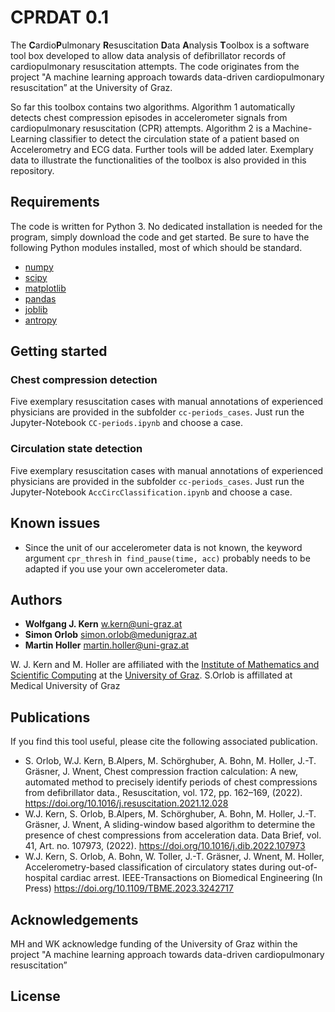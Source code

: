 # CPRDAT 0.1

The **C**ardio**P**ulmonary **R**esuscitation **D**ata **A**nalysis **T**oolbox is a software tool box developed to allow data analysis of defibrillator records of cardiopulmonary resuscitation attempts. The code originates from the project "A machine learning approach towards data-driven cardiopulmonary resuscitation” at the University of Graz.

So far this toolbox contains two algorithms.
Algorithm 1 automatically detects chest compression episodes in accelerometer signals from cardiopulmonary resuscitation (CPR) attempts. 
Algorithm 2 is a Machine-Learning classifier to detect the circulation state of a patient based on Accelerometry and ECG data.
Further tools will be added later.  Exemplary data to illustrate the functionalities of the toolbox is also provided in this repository. 

## Requirements

The code is written for Python 3. No dedicated installation is needed for the program, simply download the code and get started. Be sure to have the following Python modules installed, most of which should be standard.

* [numpy](https://pypi.org/project/numpy/)
* [scipy](https://pypi.org/project/scipy/)
* [matplotlib](https://pypi.org/project/matplotlib/) 
* [pandas](https://pypi.org/project/pandas/)
* [joblib](https://joblib.readthedocs.io/en/latest/)
* [antropy](https://github.com/raphaelvallat/antropy)

## Getting started

### Chest compression detection
Five exemplary resuscitation cases with manual annotations of experienced physicians are provided in the subfolder `cc-periods_cases`. 
Just run the Jupyter-Notebook `CC-periods.ipynb` and choose a case.

### Circulation state detection
Five exemplary resuscitation cases with manual annotations of experienced physicians are provided in the subfolder `cc-periods_cases`. 
Just run the Jupyter-Notebook `AccCircClassification.ipynb` and choose a case.

## Known issues

* Since the unit of our accelerometer data is not known, the keyword argument `cpr_thresh` in` find_pause(time, acc)` probably needs to be adapted if you use your own accelerometer data.

## Authors

* **Wolfgang J. Kern** w.kern@uni-graz.at
* **Simon Orlob** simon.orlob@medunigraz.at
* **Martin Holler** martin.holler@uni-graz.at 

W. J. Kern and M. Holler are affiliated with the [Institute of Mathematics and Scientific Computing](https://mathematik.uni-graz.at/en) at the [University of Graz](https://www.uni-graz.at/en). S.Orlob is affillated at Medical University of Graz

## Publications

If you find this tool useful, please cite the following associated publication.

* S. Orlob, W.J. Kern, B.Alpers, M. Schörghuber, A. Bohn, M. Holler, J.-T. Gräsner, J. Wnent, Chest compression fraction calculation: A new, automated method to precisely identify periods of chest compressions from defibrillator data., Resuscitation, vol. 172, pp. 162–169, (2022). https://doi.org/10.1016/j.resuscitation.2021.12.028
* W.J. Kern, S. Orlob, B.Alpers, M. Schörghuber, A. Bohn, M. Holler, J.-T. Gräsner, J. Wnent, A sliding-window based algorithm to determine the presence of chest compressions from acceleration data.  Data Brief, vol. 41, Art. no. 107973, (2022). https://doi.org/10.1016/j.dib.2022.107973
* W.J. Kern, S. Orlob, A. Bohn, W. Toller, J.-T. Gräsner, J. Wnent, M. Holler, Accelerometry-based classification of circulatory states during out-of-hospital cardiac arrest. IEEE-Transactions on Biomedical Engineering (In Press) https://doi.org/10.1109/TBME.2023.3242717

## Acknowledgements

MH and WK acknowledge funding of the University of Graz within the 
project "A machine learning approach towards data-driven cardiopulmonary
 resuscitation”

## License
